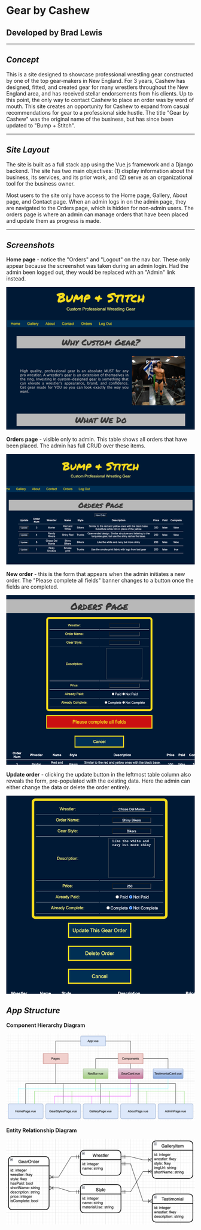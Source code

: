 # Gear by Cashew

## Developed by Brad Lewis

---

## **_Concept_**

This is a site designed to showcase professional wrestling gear constructed by one of the top gear-makers in New England. For 3 years, Cashew has designed, fitted, and created gear for many wrestlers throughout the New England area, and has received stellar endorsements from his clients. Up to this point, the only way to contact Cashew to place an order was by word of mouth. This site creates an opportunity for Cashew to expand from casual recommendations for gear to a professional side hustle. The title "Gear by Cashew" was the original name of the business, but has since been updated to "Bump + Stitch".

---

## **_Site Layout_**

The site is built as a full stack app using the Vue.js framework and a Django backend. The site has two main objectives: (1) display information about the business, its services, and its prior work, and (2) serve as an organizational tool for the business owner.

Most users to the site only have access to the Home page, Gallery, About page, and Contact page. When an admin logs in on the admin page, they are navigated to the Orders page, which is hidden for non-admin users. The orders page is where an admin can manage orders that have been placed and update them as progress is made.

---

## **_Screenshots_**

**Home page** - notice the "Orders" and "Logout" on the nav bar. These only appear because the screenshot was taken during an admin login. Had the admin been logged out, they would be replaced with an "Admin" link instead.

![Home Page Screenshot](./planning_diagrams/Screenshots/HomePageScreenshot.png)

**Orders page** - visible only to admin. This table shows all orders that have been placed. The admin has full CRUD over these items.

![Orders Page Screenshot](./planning_diagrams/Screenshots/Orders%20Page%20Screenshot%201.png)

**New order** - this is the form that appears when the admin initiates a new order. The "Please complete all fields" banner changes to a button once the fields are completed.

![New Order Screenshot](./planning_diagrams//Screenshots/New%20Order%20Screenshot.png)

**Update order** - clicking the update button in the leftmost table column also reveals the form, pre-populated with the existing data. Here the admin can either change the data or delete the order entirely.

![Update Order Screnshot](./planning_diagrams/Screenshots/Update%20Order%20Screenshot.png)

## **_App Structure_**

**Component Hierarchy Diagram**

![Component Hierarchy Diagram](./planning_diagrams/GearSiteCHD.png)

**Entity Relationship Diagram**

![Entity Relationship Diagram](./planning_diagrams/GearSiteERD.png)
